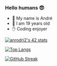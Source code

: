 ### Hello humans 😎

- 💬 My name is André
- 🎈 I am 19 years old
- ✋ Coding enjoyer

[![anrodri2's 42 stats](https://badge42.vercel.app/api/v2/clbecndmd00060glax1mjzw21/stats?cursusId=21&coalitionId=16)](https://github.com/JaeSeoKim/badge42)

[![Top Langs](https://github-readme-stats.vercel.app/api/top-langs/?username=andrebtw&count_private=true&show_icons=true&theme=midnight-purple)](https://github.com/anuraghazra/github-readme-stats)

[![GitHub Streak](https://github-readme-streak-stats.herokuapp.com/?user=andrebtw&theme=midnight-purple)](https://git.io/streak-stats)
